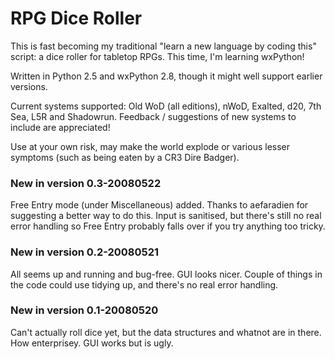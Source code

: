 RPG Dice Roller
===============

This is fast becoming my traditional "learn a new language by coding this" script: a dice roller for tabletop RPGs.  This time, I'm learning wxPython!

Written in Python 2.5 and wxPython 2.8, though it might well support earlier versions.

Current systems supported: Old WoD (all editions), nWoD, Exalted, d20, 7th Sea, L5R and Shadowrun.  Feedback / suggestions of new systems to include are appreciated!

Use at your own risk, may make the world explode or various lesser symptoms (such as being eaten by a CR3 Dire Badger).

### New in version 0.3-20080522

Free Entry mode (under Miscellaneous) added.  Thanks to aefaradien for suggesting a better way to do this.  Input is sanitised, but there's still no real error handling so Free Entry probably falls over if you try anything too tricky.

### New in version 0.2-20080521

All seems up and running and bug-free.  GUI looks nicer.  Couple of things in the code could use tidying up, and there's no real error handling.

### New in version 0.1-20080520

Can't actually roll dice yet, but the data structures and whatnot are in there.  How enterprisey.  GUI works but is ugly.
